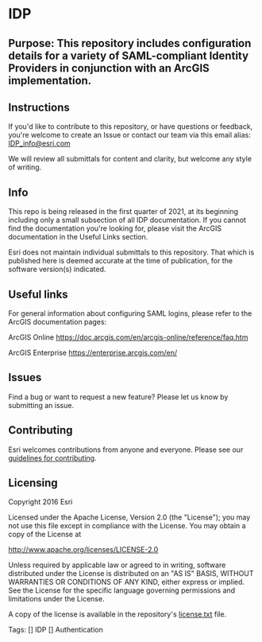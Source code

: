 # IDP

## Purpose: This repository includes configuration details for a variety of SAML-compliant Identity Providers in conjunction with an ArcGIS implementation.

## Instructions

If you'd like to contribute to this repository, or have questions or feedback, you're welcome to create an Issue or contact our team via this email alias:
IDP_info@esri.com

We will review all submittals for content and clarity, but welcome any style of writing. 

## Info
This repo is being released in the first quarter of 2021, at its beginning including only a small subsection of all IDP documentation.
If you cannot find the documentation you're looking for, please visit the ArcGIS documentation in the Useful Links section.

Esri does not maintain individual submittals to this repository. That which is published here is deemed accurate at the time of publication, for the software version(s) indicated.

## Useful links

For general information about configuring SAML logins, please refer to the ArcGIS documentation pages:

ArcGIS Online
https://doc.arcgis.com/en/arcgis-online/reference/faq.htm 

ArcGIS Enterprise
https://enterprise.arcgis.com/en/ 


## Issues

Find a bug or want to request a new feature?  Please let us know by submitting an issue.

## Contributing

Esri welcomes contributions from anyone and everyone. Please see our [guidelines for contributing](https://github.com/esri/contributing).

## Licensing
Copyright 2016 Esri

Licensed under the Apache License, Version 2.0 (the "License");
you may not use this file except in compliance with the License.
You may obtain a copy of the License at

   http://www.apache.org/licenses/LICENSE-2.0

Unless required by applicable law or agreed to in writing, software
distributed under the License is distributed on an "AS IS" BASIS,
WITHOUT WARRANTIES OR CONDITIONS OF ANY KIND, either express or implied.
See the License for the specific language governing permissions and
limitations under the License.

A copy of the license is available in the repository's [license.txt]( https://raw.github.com/Esri/quickstart-map-js/master/license.txt) file.

Tags:
[] IDP
[] Authentication
​​​​​​​​​​​​​​

 

















